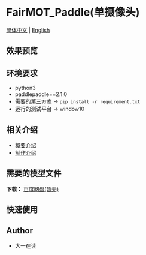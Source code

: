 **FairMOT_Paddle(单摄像头)**
===
[简体中文](https://github.com/ReverseSacle/FairMOT_paddle/blob/main/README.md) | [English](https://github.com/ReverseSacle/FairMOT_paddle/blob/main/README_en.md)

效果预览
---

环境要求
---
+ python3
+ paddlepaddle==2.1.0
+ 需要的第三方库 -> ```pip install -r requirement.txt```
+ 运行的测试平台 -> window10

相关介绍
---
+ [概要介绍](https://github.com/ReverseSacle/DeepSort_Paddle/blob/main/docs/Introduction_cn.md)
+ [制作介绍](https://github.com/ReverseSacle/DeepSort_Paddle/blob/main/docs/Making_Introduction_cn.md)

需要的模型文件
---
**下载：** [百度网盘(暂无)]()

快速使用
---

    
Author
---
+ 大一在读

